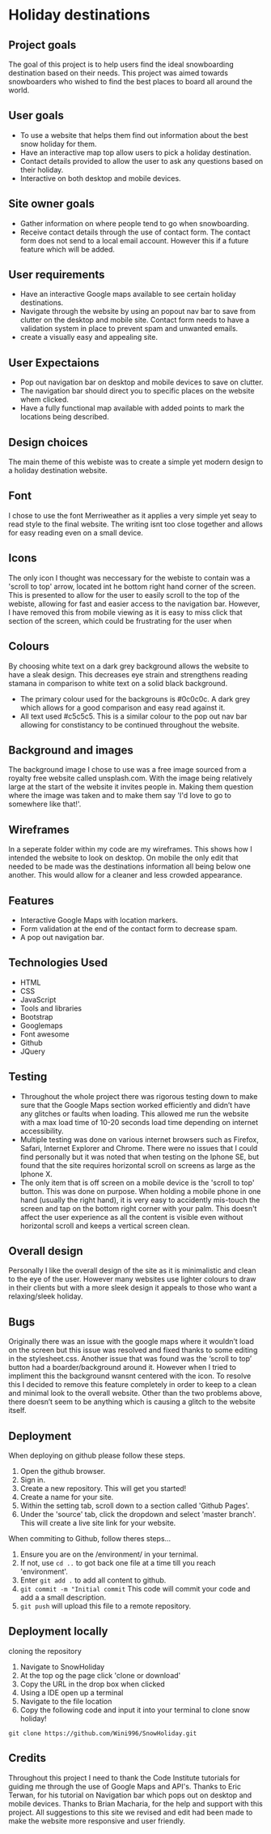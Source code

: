 # Holiday destinations

## Project goals
The goal of this project is to help users find the ideal snowboarding destination based on their needs. 
This project was aimed towards snowboarders who wished to find the best places to board all around the world.

## User goals
* To use a website that helps them find out information about the best snow holiday for them.
* Have an interactive map top allow users to pick a holiday destination.
* Contact details provided to allow the user to ask any questions based on their holiday.
* Interactive on both desktop and mobile devices.

## Site owner goals
* Gather information on where people tend to go when snowboarding.
* Receive contact details through the use of contact form. The contact form does not send to a local email account. However this if a future feature which will be added.

## User requirements
* Have an interactive Google maps available to see certain holiday destinations.
* Navigate through the website by using an popout nav bar to save from clutter on the desktop and mobile site.
Contact form needs to have a validation system in place to prevent spam and unwanted emails.
* create a visually easy and appealing site.

## User Expectaions
* Pop out navigation bar on desktop and mobile devices to save on clutter.
* The navigation bar should direct you to specific places on the website whem clicked.
* Have a fully functional map available with added points to mark the locations being described.

## Design choices 
The main theme of this webiste was to create a simple yet modern design to a holiday destination website. 

## Font
I chose to use the font Merriweather as it applies a very simple yet seay to read style to the final website. The writing isnt too close together and allows for easy reading even on a small device.

## Icons
The only icon I thought was neccessary for the webiste to contain was a 'scroll to top' arrow, located int he bottom right hand corner of the screen.
This is presented to allow for the user to easily scroll to the top of the webiste, allowing for fast and easier access to the navigation bar. 
However, I have removed this from mobile viewing as it is easy to miss click that section of the screen, which could be frustrating for the user when 

## Colours
By choosing white text on a dark grey background allows the website to have a sleak design. 
This decreases eye strain and strengthens reading stamana in comparison to white text on a solid black background.
* The primary colour used for the backgrouns is #0c0c0c. A dark grey which allows for a good comparison and easy read against it.
* All text used #c5c5c5. This is a similar colour to the pop out nav bar allowing for constistancy to be continued throughout the website.

## Background and images
The background image I chose to use was a free image sourced from a royalty free website called unsplash.com. 
With the image being relatively large at the start of the website it invites people in. Making them question where the image was taken and to make them say 'I'd love to go to somewhere like that!'.

## Wireframes
In a seperate folder within my code are my wireframes. This shows how I intended the website to look on desktop. On mobile the only edit that needed to be made was the destinations information all being 
below one another. This would allow for a cleaner and less crowded appearance. 

## Features
* Interactive Google Maps with location markers.
* Form validation at the end of the contact form to decrease spam.
* A pop out navigation bar.

## Technologies Used
* HTML
* CSS
* JavaScript
* Tools and libraries
* Bootstrap
* Googlemaps
* Font awesome
* Github
* JQuery

## Testing
* Throughout the whole project there was rigorous testing down to make sure that the Google Maps section worked efficiently and didn’t have any glitches or faults when loading. This allowed me run the website 
with a max load time of 10-20 seconds load time depending on internet accessibility.
* Multiple testing was done on various internet browsers such as Firefox, Safari, Internet Explorer and Chrome. There were no issues that I could find personally but it was noted that when testing on the Iphone SE, 
but found that the site requires horizontal scroll on screens as large as the Iphone X. 
* The only item that is off screen on a mobile device is the 'scroll to top' button. This was done on purpose. When holding a mobile phone in one hand (usually the right hand), it is very easy to accidently mis-touch 
the screen and tap on the bottom right corner with your palm. This doesn't affect the user experience as all the content is visible even without horizontal scroll and keeps a vertical screen clean.  

## Overall design
Personally I like the overall design of the site as it is minimalistic and clean to the eye of the user. However many websites use lighter colours to draw in their clients but with a more sleek design it appeals to 
those who want a relaxing/sleek holiday.

## Bugs
Originally there was an issue with the google maps where it wouldn’t load on the screen but this issue was resolved and fixed thanks to some editing in the stylesheet.css.
Another issue that was found was the ‘scroll to top’ button had a boarder/background around it. However when I tried to impliment this the background wansnt centered with the icon. 
To resolve this I decided to remove this feature completely in order to keep to a clean and minimal look to the overall website. 
Other than the two problems above, there doesn’t seem to be anything which is causing a glitch to the website itself. 

## Deployment
When deploying on github please follow these steps.
1. Open the github browser.
2. Sign in.
3. Create a new repository. This will get you started!
4. Create a name for your site.
5. Within the setting tab, scroll down to a section called 'Github Pages'.
6. Under the 'source' tab, click the dropdown and select 'master branch'. This will create a live site link for your website.

When commiting to Github, follow theres steps...
1. Ensure you are on the /environment/ in your ternimal.
2. If not, use `cd ..` to got back one file at a time till you reach 'environment'.
3. Enter `git add .` to add all content to github.
4. `git commit -m "Initial commit` This code will commit your code and add a a small description.
5. `git push` will upload this file to a remote repository.

## Deployment locally
cloning the repository
1. Navigate to SnowHoliday
2. At the top og the page click 'clone or download'
3. Copy the URL in the drop box when clicked
4. Using a IDE open up a terminal
5. Navigate to the file location
6. Copy the following code and input it into your terminal to clone snow holiday!

`git clone https://github.com/Wini996/SnowHoliday.git `

## Credits
Throughout this project I need to thank the Code Institute tutorials for guiding me through the use of Google Maps and API's.
Thanks to Eric Terwan, for his tutorial on Navigation bar which pops out on desktop and mobile devices.
Thanks to Brian Macharia, for the help and support with this project. All suggestions to this site we revised and edit had been made to make the website more responsive and user friendly. 
